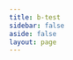 ```yaml
---
title: b-test
sidebar: false
aside: false
layout: page
---
```


<base-index :title="$frontmatter.title "/>

